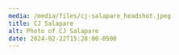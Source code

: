 ```yaml
---
media: /media/files/cj-salapare_headshot.jpeg
title: CJ Salapare
alt: Photo of CJ Salapare
date: 2024-02-22T15:28:00-0500
---
```

